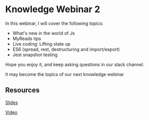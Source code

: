 # Knowledge Webinar 2

In this webinar, I will cover the following topics:

-   What's new in the world of Js
-   MyReads tips
-   Live coding: Lifting state up
-   ES6 (spread, rest, destructuring and import/export)
-   Jest snapshot testing

Hope you enjoy it, and keep asking questions in our slack channel.

It may become the topics of our next knowledge webinar

## Resources

[Slides](https://tianyuanc.github.io/knowledge-652-2/#0)

[Video](https://tianyuanc.github.io/knowledge-652-2/#19)

